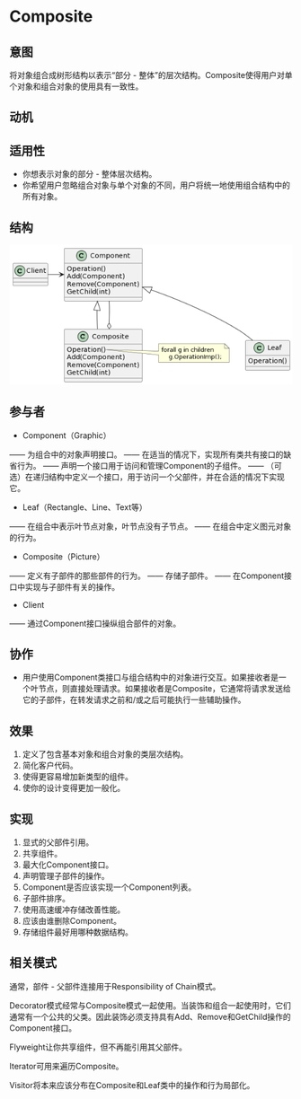 # Composite

## 意图

将对象组合成树形结构以表示“部分 - 整体”的层次结构。Composite使得用户对单个对象和组合对象的使用具有一致性。

## 动机

## 适用性

- 你想表示对象的部分 - 整体层次结构。
- 你希望用户忽略组合对象与单个对象的不同，用户将统一地使用组合结构中的所有对象。

## 结构

![Composite](Composite.png)

## 参与者

- Component（Graphic）

—— 为组合中的对象声明接口。
—— 在适当的情况下，实现所有类共有接口的缺省行为。
—— 声明一个接口用于访问和管理Component的子组件。
—— （可选）在递归结构中定义一个接口，用于访问一个父部件，并在合适的情况下实现它。

- Leaf（Rectangle、Line、Text等）

—— 在组合中表示叶节点对象，叶节点没有子节点。
—— 在组合中定义图元对象的行为。

- Composite（Picture）

—— 定义有子部件的那些部件的行为。
—— 存储子部件。
—— 在Component接口中实现与子部件有关的操作。

- Client

—— 通过Component接口操纵组合部件的对象。

## 协作

- 用户使用Component类接口与组合结构中的对象进行交互。如果接收者是一个叶节点，则直接处理请求。如果接收者是Composite，它通常将请求发送给它的子部件，在转发请求之前和/或之后可能执行一些辅助操作。

## 效果

1. 定义了包含基本对象和组合对象的类层次结构。
2. 简化客户代码。
3. 使得更容易增加新类型的组件。
4. 使你的设计变得更加一般化。

## 实现

1. 显式的父部件引用。
2. 共享组件。
3. 最大化Component接口。
4. 声明管理子部件的操作。
5. Component是否应该实现一个Component列表。
6. 子部件排序。
7. 使用高速缓冲存储改善性能。
8. 应该由谁删除Component。
9. 存储组件最好用哪种数据结构。

## 相关模式

通常，部件 - 父部件连接用于Responsibility of Chain模式。

Decorator模式经常与Composite模式一起使用。当装饰和组合一起使用时，它们通常有一个公共的父类。因此装饰必须支持具有Add、Remove和GetChild操作的Component接口。

Flyweight让你共享组件，但不再能引用其父部件。

Iterator可用来遍历Composite。

Visitor将本来应该分布在Composite和Leaf类中的操作和行为局部化。
